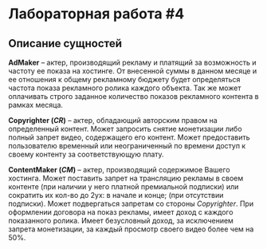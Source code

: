# Лабораторная работа #4

## Описание сущностей
**AdMaker** – актер, производящий рекламу и платящий за возможность и частоту ее показа на хостинге. От внесенной суммы в данном месяце и ее отношения к общему рекламному бюджету будет определяться частота показа рекламного ролика каждого объекта. Так же может оплачивать строго заданное количество показов рекламного контента в рамках месяца.

**Copyrighter (*CR*)** – актер, обладающий авторским правом на определенный контент. Может запросить снятие монетизации либо полный запрет видео, содержащего его контент. Может предоставить пользователю временный или неограниченный по времени доступ к своему контенту за соответствующую плату.

**ContentMaker (*CM*)** – актер, производящий содержимое Вашего хостинга. Может поставить запрет на трансляцию рекламы в своем контенте (при наличии у него платной премиальной подписки) или сократить их кол-во до 2ух: в начале и конце; (при отсутствии подписки). Может подвергаться запретам со стороны *Copyrighter*. При оформлении договора на показ рекламы, имеет доход с каждого показанного ролика. Имеет безусловный доход, за исключением запрета монетизации, за каждый просмотр своего видео более чем на 50%.

